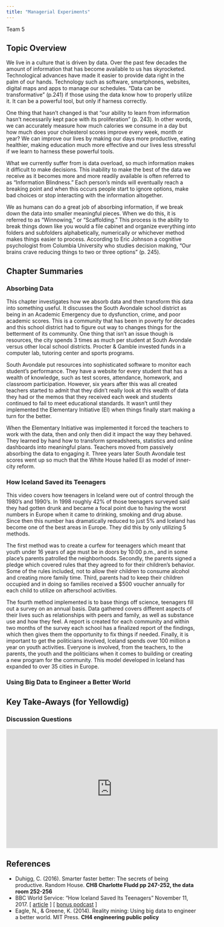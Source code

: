 ```yaml
---
title: "Managerial Experiments"
---
```


Team 5

## Topic Overview
We live in a culture that is driven by data. Over the past few decades the amount of information that has become available to us has skyrocketed. Technological advances have made it easier to provide data right in the palm of our hands. Technology such as software, smartphones, websites, digital maps and apps to manage our schedules. “Data can be transformative” (p.241) if those using the data know how to properly utilize it. It can be a powerful tool, but only if harness correctly.

One thing that hasn’t changed is that “our ability to learn from information hasn’t necessarily kept pace with its proliferation” (p. 243). In other words, we can accurately measure how much calories we consume in a day but how much does your cholesterol scores improve every week, month or year? We can improve our lives by making our days more productive, eating healthier, making education much more effective and our lives less stressful if we learn to harness these powerful tools.

What we currently suffer from is data overload, so much information makes it difficult to make decisions. This inability to make the best of the data we receive as it becomes more and more readily available is often referred to as “Information Blindness.” Each person’s minds will eventually reach a breaking point and when this occurs people start to ignore options, make bad choices or stop interacting with the information altogether.

We as humans can do a great job of absorbing information, if we break down the data into smaller meaningful pieces. When we do this, it is referred to as “Winnowing,” or “Scaffolding.” This process is the ability to break things down like you would a file cabinet and organize everything into folders and subfolders alphabetically, numerically or whichever method makes things easier to process. According to Eric Johnson a cognitive psychologist from Columbia University who studies decision making, “Our brains crave reducing things to two or three options” (p. 245).


## Chapter Summaries

### Absorbing Data
This chapter investigates how we absorb data and then transform this data into something useful. It discusses the South Avondale school district as being in an Academic Emergency due to dysfunction, crime, and poor academic scores. This is a community that has been in poverty for decades and this school district had to figure out way to changes things for the betterment of its community. One thing that isn’t an issue though is resources, the city spends 3 times as much per student at South Avondale versus other local school districts. Procter & Gamble invested funds in a computer lab, tutoring center and sports programs.

South Avondale put resources into sophisticated software to monitor each student’s performance. They have a website for every student that has a wealth of knowledge, such as test scores, attendance, homework, and classroom participation. However, six years after this was all created teachers started to admit that they didn’t really look at this wealth of data they had or the memos that they received each week and students continued to fail to meet educational standards. It wasn’t until they implemented the Elementary Initiative (EI) when things finally start making a turn for the better.

When the Elementary Initiative was implemented it forced the teachers to work with the data, then and only then did it impact the way they behaved. They learned by hand how to transform spreadsheets, statistics and online dashboards into meaningful plans. Teachers moved from passively absorbing the data to engaging it. Three years later South Avondale test scores went up so much that the White House hailed EI as model of inner-city reform.


### How Iceland Saved its Teenagers
This video covers how teenagers in Iceland were out of control through the 1980’s and 1990’s. In 1998 roughly 42% of those teenagers surveyed said they had gotten drunk and became a focal point due to having the worst numbers in Europe when it came to drinking, smoking and drug abuse. Since then this number has dramatically reduced to just 5% and Iceland has become one of the best areas in Europe. They did this by only utilizing 5 methods.

The first method was to create a curfew for teenagers which meant that youth under 16 years of age must be in doors by 10:00 p.m., and in some place’s parents patrolled the neighborhoods. Secondly, the parents signed a pledge which covered rules that they agreed to for their children’s behavior. Some of the rules included, not to allow their children to consume alcohol and creating more family time. Third, parents had to keep their children occupied and in doing so families received a $500 voucher annually for each child to utilize on afterschool activities. 

The fourth method implemented is to base things off science, teenagers fill out a survey on an annual basis. Data gathered covers different aspects of their lives such as relationships with peers and family, as well as substance use and how they feel. A report is created for each community and within two months of the survey each school has a finalized report of the findings, which then gives them the opportunity to fix things if needed. Finally, it is important to get the politicians involved, Iceland spends over 100 million a year on youth activities. Everyone is involved, from the teachers, to the parents, the youth and the politicians when it comes to building or creating a new program for the community. This model developed in Iceland has expanded to over 35 cities in Europe.


### Using Big Data to Engineer a Better World


## Key Take-Aways (for Yellowdig)


### Discussion Questions


<iframe width="560" height="315" src="https://www.youtube.com/embed/cDbD_JSCrNo" frameborder="0" allow="accelerometer; autoplay; encrypted-media; gyroscope; picture-in-picture" allowfullscreen></iframe>


## References

*	Duhigg, C. (2016). Smarter faster better: The secrets of being productive. Random House. **CH8 Charlotte Fludd pp 247-252, the data room 252-256**  
*	BBC World Service: “How Iceland Saved Its Teenagers” November 11, 2017. [ [article](https://www.theatlantic.com/health/archive/2017/01/teens-drugs-iceland/513668/) ] [ [bonus podcast]() ]  
*	Eagle, N., & Greene, K. (2014). Reality mining: Using big data to engineer a better world. MIT Press. **CH4 engineering public policy**  






